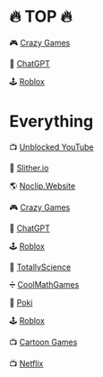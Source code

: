 # 🔥 TOP 🔥
🎮 [Crazy Games](https://www.crazygames.com/)

🤖 [ChatGPT](https://chatgpt.com/)  

🕹️ [Roblox](https://www.roblox.com/)  

# Everything

📺 [Unblocked YouTube](https://www.youtube.com/)  

🐍 [Slither.io](http://slither.com/io)  

🌎 [Noclip.Website](https://noclip.website/)  

🎮 [Crazy Games](https://www.crazygames.com/)

🤖 [ChatGPT](https://chatgpt.com/)  

🕹️ [Roblox](https://www.roblox.com/)  

🔬 [TotallyScience](https://totallyscience.co/)  

➗ [CoolMathGames](https://www.coolmathgames.com/)  

🎲 [Poki](https://poki.com/)  

🕹️ [Roblox](https://www.roblox.com/)  

📺 [Cartoon Games](https://www.cartoonnetwork.co.uk/games)  

📺 [Netflix](https://www.netflix.com/)
